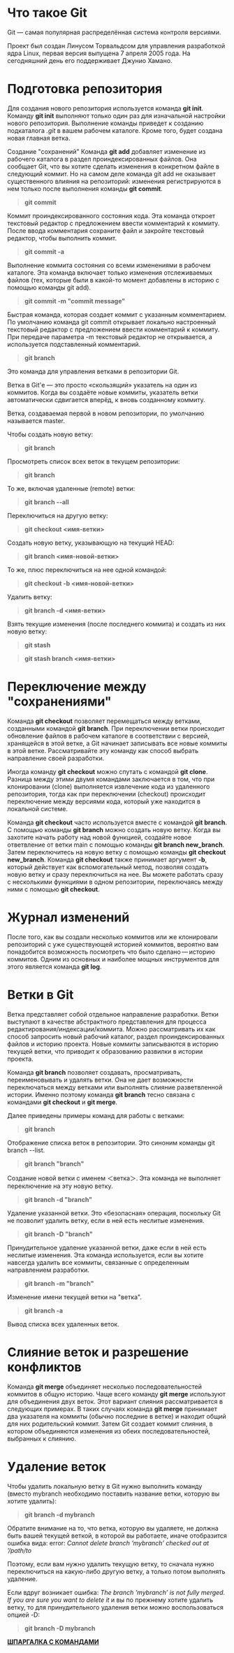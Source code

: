 # Что такое Git
Git — самая популярная распределённая система контроля версиями.

Проект был создан Линусом Торвальдсом для управления разработкой ядра Linux, первая версия выпущена 7 апреля 2005 года. На сегодняшний день его поддерживает Джунио Хамано.

# Подготовка репозитория

Для создания нового репозитория используется команда **git init**. Команду **git init** выполняют только один раз для изначальной настройки нового репозитория. Выполнение команды приведет к созданию подкаталога *.git* в вашем рабочем каталоге. Кроме того, будет создана новая главная ветка.

 Создание "сохранений"
Команда **git add** добавляет изменение из рабочего каталога в раздел проиндексированных файлов. Она сообщает Git, что вы хотите сделать изменения в конкретном файле в следующий коммит. Но на самом деле команда git add не оказывает существенного влияния на репозиторий: изменения регистрируются в нем только после выполнения команды **git commit**.

>**git commit**

Коммит проиндексированного состояния кода. Эта команда откроет текстовый редактор с предложением ввести комментарий к коммиту. После ввода комментария сохраните файл и закройте текстовый редактор, чтобы выполнить коммит.

>**git commit -a**

Выполнение коммита состояния со всеми изменениями в рабочем каталоге. Эта команда включает только изменения отслеживаемых файлов (тех, которые были в какой-то момент добавлены в историю с помощью команды git add).

>**git commit -m "commit message"**

Быстрая команда, которая создает коммит с указанным комментарием. По умолчанию команда git commit открывает локально настроенный текстовый редактор с предложением ввести комментарий к коммиту. При передаче параметра -m текстовый редактор не открывается, а используется подставленный комментарий.

>**git branch**

Это команда для управления ветками в репозитории Git.

Ветка в Git'е — это просто «скользящий» указатель на один из коммитов. Когда вы создаёте новые коммиты, указатель ветки автоматически сдвигается вперёд, к вновь созданному коммиту.

Ветка, создаваемая первой в новом репозитории, по умолчанию называется master.

Чтобы создать новую ветку:

>**git branch <branch-name>**

Просмотреть список всех веток в текущем репозитории:

>**git branch**

То же, включая удаленные (remote) ветки:

>**git branch --all**

Переключиться на другую ветку:

>**git checkout <имя-ветки>**

Создать новую ветку, указывающую на текущий HEAD:

>**git branch <имя-новой-ветки>**

То же, плюс переключиться на нее одной командой:

>**git checkout -b <имя-новой-ветки>**

Удалить ветку:

>**git branch -d <имя-ветки>**

Взять текущие изменения (после последнего коммита) и создать из них новую ветку:

>**git stash**

>**git stash branch <имя-ветки>**

# Переключение между "сохранениями"
Команда **git checkout** позволяет перемещаться между ветками, созданными командой **git branch**. При переключении ветки происходит обновление файлов в рабочем каталоге в соответствии с версией, хранящейся в этой ветке, а Git начинает записывать все новые коммиты в этой ветке. Рассматривайте эту команду как способ выбрать направление своей разработки.

Иногда команду **git checkout** можно спутать с командой **git clone**. Разница между этими двумя командами заключается в том, что при клонировании (clone) выполняется извлечение кода из удаленного репозитория, тогда как при переключении (checkout) происходит переключение между версиями кода, который уже находится в локальной системе.

Команда **git checkout** часто используется вместе с командой **git branch**. С помощью команды **git branch** можно создать новую ветку. Когда вы захотите начать работу над новой функцией, создайте новое ответвление от ветки main с помощью команды **git branch new_branch**. Затем переключитесь на новую ветку с помощью команды **git checkout new_branch**. Команда **git checkout** также принимает аргумент **-b**, который действует как вспомогательный метод, позволяя создать новую ветку и сразу переключиться на нее. Вы можете работать сразу с несколькими функциями в одном репозитории, переключаясь между ними с помощью **git checkout**.

# Журнал изменений
После того, как вы создали несколько коммитов или же клонировали репозиторий с уже существующей историей коммитов, вероятно вам понадобится возможность посмотреть что было сделано — историю коммитов. Одним из основных и наиболее мощных инструментов для этого является команда **git log**.

# Ветки в Git
Ветка представляет собой отдельное направление разработки. Ветки выступают в качестве абстрактного представления для процесса редактирования/индексации/коммита. Можно рассматривать их как способ запросить новый рабочий каталог, раздел проиндексированных файлов и историю проекта. Новые коммиты записываются в историю текущей ветки, что приводит к образованию развилки в истории проекта.

Команда **git branch** позволяет создавать, просматривать, переименовывать и удалять ветки. Она не дает возможности переключаться между ветками или выполнять слияние разветвленной истории. Именно поэтому команда **git branch** тесно связана с командами **git checkout** и **git merge**.

Далее приведены примеры команд для работы с ветками:

>**git branch**

Отображение списка веток в репозитории. Это синоним команды git branch --list.

>**git branch "branch"**

Создание новой ветки с именем ＜ветка＞. Эта команда не выполняет переключение на эту новую ветку.

>**git branch -d "branch"**

Удаление указанной ветки. Это «безопасная» операция, поскольку Git не позволит удалить ветку, если в ней есть неслитые изменения.

>**git branch -D "branch"**

Принудительное удаление указанной ветки, даже если в ней есть неслитые изменения. Эта команда используется, если вы хотите навсегда удалить все коммиты, связанные с определенным направлением разработки.

>**git branch -m "branch"**

Изменение имени текущей ветки на "ветка".

>**git branch -a**

Вывод списка всех удаленных веток.

# Слияние веток и разрешение конфликтов
Команда **git merge** объединяет несколько последовательностей коммитов в общую историю. Чаще всего команду **git merge** используют для объединения двух веток. Этот вариант слияния рассматривается в следующих примерах. В таких случаях команда **git merge** принимает два указателя на коммиты (обычно последние в ветке) и находит общий для них родительский коммит. Затем Git создает коммит слияния, в котором объединяются изменения из обеих последовательностей, выбранных к слиянию.

# Удаление веток
Чтобы удалить локальную ветку в Git нужно выполнить команду (вместо mybranch необходимо поставить название ветки, которую вы хотите удалить):

>**git branch -d mybranch**

Обратите внимание на то, что ветка, которую вы удаляете, не должна быть вашей текущей веткой, в которой вы работаете, иначе отобразится ошибка вида:
error: *Cannot delete branch ’mybranch’ checked out at ’/path/to*

Поэтому, если вам нужно удалить текущую ветку, то сначала нужно переключиться на какую-либо другую ветку, а только потом выполнять удаление.

Если вдруг возникает ошибка: *The branch ’mybranch’ is not fully merged. If you are sure you want to delete it* и вы по прежнему хотите удалить ветку, то для принудительного удаления ветки можно воспользоваться опцией -D:

>**git branch -D mybranch**

**[ШПАРГАЛКА С КОМАНДАМИ](https://habr.com/ru/company/ruvds/blog/599929/)**